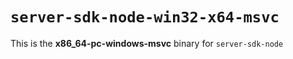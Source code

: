 # `server-sdk-node-win32-x64-msvc`

This is the **x86_64-pc-windows-msvc** binary for `server-sdk-node`
